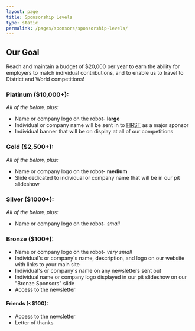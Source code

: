 ```yaml
---
layout: page
title: Sponsorship Levels
type: static
permalink: /pages/sponsors/sponsorship-levels/
---
```

<div class="entry-content" itemprop="text">
	<h2>Our Goal</h2>
	<p>Reach and maintain a budget of $20,000 per year to earn the ability for employers to match individual contributions, and to enable us to travel to District and World competitions!</p>
	<h3 class="levels">Platinum ($10,000+):</h3>
	<p><em>All of the below, plus:</em></p>
	<ul>
		<li>Name or company logo on the robot- <strong>large</strong></li>
		<li>Individual or company name will be sent in to <a href="https://www.firstinspires.org/"
				rel="noopener" target="_blank">FIRST</a> as a major sponsor</li>
		<li>Individual banner that will be on display at all of our competitions</li>
	</ul>
	<h3 class="levels">Gold ($2,500+):</h3>
	<p><em>All of the below, plus:</em></p>
	<ul>
		<li>Name or company logo on the robot- <strong>medium</strong></li>
		<li>Slide dedicated to individual or company name that will be in our pit slideshow</li>
	</ul>
	<h3 class="levels">Silver ($1000+):</h3>
	<p><em>All of the below, plus:</em></p>
	<ul>
		<li>Name or company logo on the robot- <em>small</em></li>
	</ul>
	<h3 class="levels">Bronze ($100+):</h3>
	<ul>
		<li>Name or company logo on the robot- <em>very small</em>	</li>
		<li>Individual's or company's name, description, and logo on our website with links to your main
			site</li>
		<li>Individual's or company's name on any newsletters sent out</li>
		<li>Individual name or company logo displayed in our pit slideshow on our "Bronze Sponsors" slide</li>
		<li>Access to the newsletter</li>
	</ul>
	<h4>Friends (&lt;$100):</h4>
	<ul>
		<li>Access to the newsletter</li>
		<li>Letter of thanks</li>
	</ul>
</div>
